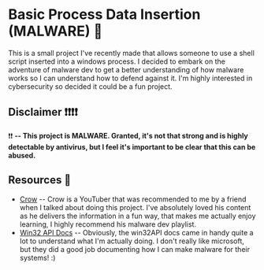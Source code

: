# Basic Process Data Insertion (MALWARE) 🧨
This is a small project I've recently made that allows someone to use a shell script inserted into a windows process. I decided to embark on the adventure of malware dev to get a better understanding of how malware works so I can understand how to defend against it. I'm highly interested in cybersecurity so decided it could be a fun project.

## Disclaimer ❗❗❗❗
❗❗ **-- This project is MALWARE. Granted, it's not that strong and is highly detectable by antivirus, but I feel it's important to be clear that this can be abused.**

## Resources 📓
- [Crow](https://www.youtube.com/watch?v=aNEqC-U5tHM&list=PL_z_ep2nxC57sHAlCcvvaYRrpdMIQXri1) -- Crow is a YouTuber that was recommended to me by a friend when I talked about doing this project. I've absolutely loved his content as he delivers the information in a fun way, that makes me actually enjoy learning, I highly recommend his malware dev playlist.
- [Win32 API Docs](https://learn.microsoft.com/en-us/windows/win32/api/_processthreadsapi/) -- Obviously, the win32API docs came in handy quite a lot to understand what I'm actually doing. I don't really like microsoft, but they did a good job documenting how I can make malware for their systems! :)